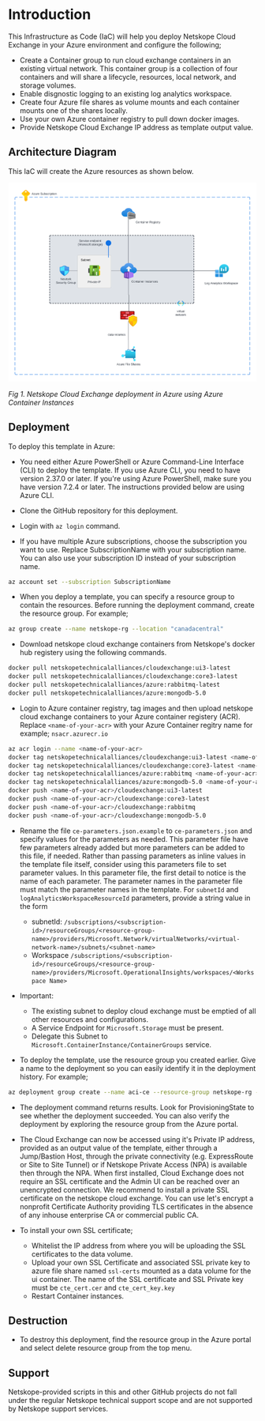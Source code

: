 # Introduction

This Infrastructure as Code (IaC) will help you deploy Netskope Cloud Exchange in your Azure environment and configure the following;

- Create a Container group to run cloud exchange containers in an existing virtual network. This container group is a collection of four containers and will share a lifecycle, resources, local network, and storage volumes.
- Enable disgnostic logging to an existing log analytics workspace.
- Create four Azure file shares as volume mounts and each container mounts one of the shares locally.
- Use your own Azure container registry to pull down docker images.
- Provide Netskope Cloud Exchange IP address as template output value.

## Architecture Diagram

This IaC will create the Azure resources as shown below.

![](.//images/ce-acr-vnet-aci-azure-e.png)

*Fig 1. Netskope Cloud Exchange deployment in Azure using Azure Container Instances*

## Deployment

To deploy this template in Azure:

- You need either Azure PowerShell or Azure Command-Line Interface (CLI) to deploy the template. If you use Azure CLI, you need to have version 2.37.0 or later. If you're using Azure PowerShell, make sure you have version 7.2.4 or later. The instructions provided below are using Azure CLI.

- Clone the GitHub repository for this deployment.

- Login with `az login` command. 

- If you have multiple Azure subscriptions, choose the subscription you want to use. Replace SubscriptionName with your subscription name. You can also use your subscription ID instead of your subscription name.

```sh 
az account set --subscription SubscriptionName

```

- When you deploy a template, you can specify a resource group to contain the resources. Before running the deployment command, create the resource group. For example;

```sh
az group create --name netskope-rg --location "canadacentral"

```

- Download netskope cloud exchange containers from Netskope's docker hub registery using the following commands.

``` sh
docker pull netskopetechnicalalliances/cloudexchange:ui3-latest
docker pull netskopetechnicalalliances/cloudexchange:core3-latest
docker pull netskopetechnicalalliances/azure:rabbitmq-latest
docker pull netskopetechnicalalliances/azure:mongodb-5.0

```

- Login to Azure container registry, tag images and then upload netskope cloud exchange containers to your Azure container registery (ACR). Replace `<name-of-your-acr>` with your Azure Container regitry name for example; `nsacr.azurecr.io`

``` sh
az acr login --name <name-of-your-acr>
docker tag netskopetechnicalalliances/cloudexchange:ui3-latest <name-of-your-acr>/cloudexchange:ui3-latest
docker tag netskopetechnicalalliances/cloudexchange:core3-latest <name-of-your-acr>/cloudexchange:core3-latest
docker tag netskopetechnicalalliances/azure:rabbitmq <name-of-your-acr>/cloudexchange:rabbitmq
docker tag netskopetechnicalalliances/azure:mongodb-5.0 <name-of-your-acr>/cloudexchange:mongodb-5.0
docker push <name-of-your-acr>/cloudexchange:ui3-latest
docker push <name-of-your-acr>/cloudexchange:core3-latest
docker push <name-of-your-acr>/cloudexchange:rabbitmq
docker push <name-of-your-acr>/cloudexchange:mongodb-5.0

```

- Rename the file `ce-parameters.json.example` to `ce-parameters.json` and specify values for the parameters as needed. This parameter file have few parameters already added but more parameters can be added to this file, if needed. Rather than passing parameters as inline values in the template file itself, consider using this parameters file to set parameter values. In this parameter file, the first detail to notice is the name of each parameter. The parameter names in the parameter file must match the parameter names in the template. For `subnetId` and `logAnalyticsWorkspaceResourceId` parameters, provide a string value in the form 
    - subnetId: `/subscriptions/<subscription-id>/resourceGroups/<resource-group-name>/providers/Microsoft.Network/virtualNetworks/<virtual-network-name>/subnets/<subnet-name>`
    - Workspace `/subscriptions/<subscription-id>/resourceGroups/<resource-group-name>/providers/Microsoft.OperationalInsights/workspaces/<Workspace Name>`

- Important:
    - The existing subnet to deploy cloud exchange must be emptied of all other resources and configurations.
    - A Service Endpoint for `Microsoft.Storage` must be present.
    - Delegate this Subnet to `Microsoft.ContainerInstance/ContainerGroups` service.


- To deploy the template, use the resource group you created earlier. Give a name to the deployment so you can easily identify it in the deployment history. For example;

``` sh
az deployment group create --name aci-ce --resource-group netskope-rg --template-file  ce-template.json --parameters '@ce-parameters.json'

```

- The deployment command returns results. Look for ProvisioningState to see whether the deployment succeeded. You can also verify the deployment by exploring the resource group from the Azure portal.


- The Cloud Exchange can now be accessed using it's Private IP address, provided as an output value of the template, either through a Jump/Bastion Host, through the private connectivity (e.g. ExpressRoute or Site to Site Tunnel) or if Netskope Private Access (NPA) is available then through the NPA. When first installed, Cloud Exchange does not require an SSL certificate and the Admin UI can be reached over an unencrypted connection. We recommend to install a private SSL certificate on the netskope cloud exchange. You can use let's encrypt a nonprofit Certificate Authority providing TLS certificates in the absence of any inhouse enterprise CA or commercial public CA.

- To install your own SSL certificate; 
    - Whitelist the IP address from where you will be uploading the SSL certificates to the data volume. 
    - Upload your own SSL Certificate and associated SSL private key to azure file share named `ssl-certs` mounted as a data volume for the ui container. The name of the SSL certificate and SSL Private key must be `cte_cert.cer` and `cte_cert_key.key`
    - Restart Container instances.

## Destruction

- To destroy this deployment, find the resource group in the Azure portal and select delete resource group from the top menu.

## Support

Netskope-provided scripts in this and other GitHub projects do not fall under the regular Netskope technical support scope and are not supported by Netskope support services.